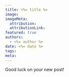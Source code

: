 ```yaml
---
title: <%= title %>
image:
imageMeta:
  attribution:
  attributionLink:
featured: true
authors:
  - <%= author %>
date: <%= date %>
tags:
meta:
---
```


Good luck on your new post!
